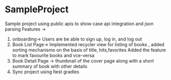 # SampleProject
Sample project using public apis to show case api integration and json parsing 
Features ->
1. onboarding-> Users are be able to sign up, log in, and log out
2.  Book List Page-> Implemented recycler view for listing of books , added sorting mechanisms on the basis of title, hits,favorites
Added the feature to mark favourite books and vce-versa
3.  Book Detail Page -> thumbnail of the cover page along with a short summary of book with other details
4. Sync project using ltest gradles
   
